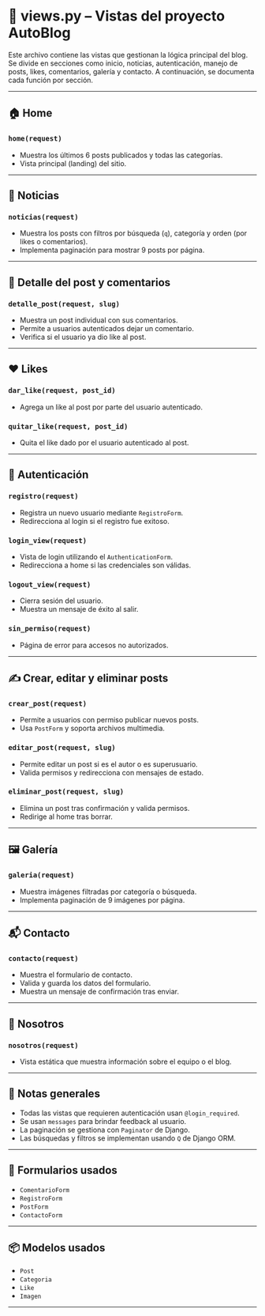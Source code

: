 # 📂 views.py – Vistas del proyecto AutoBlog

Este archivo contiene las vistas que gestionan la lógica principal del blog. Se divide en secciones como inicio, noticias, autenticación, manejo de posts, likes, comentarios, galería y contacto. A continuación, se documenta cada función por sección.

---

## 🏠 Home

### `home(request)`
- Muestra los últimos 6 posts publicados y todas las categorías.
- Vista principal (landing) del sitio.

---

## 📰 Noticias

### `noticias(request)`
- Muestra los posts con filtros por búsqueda (`q`), categoría y orden (por likes o comentarios).
- Implementa paginación para mostrar 9 posts por página.

---

## 📝 Detalle del post y comentarios

### `detalle_post(request, slug)`
- Muestra un post individual con sus comentarios.
- Permite a usuarios autenticados dejar un comentario.
- Verifica si el usuario ya dio like al post.

---

## ❤️ Likes

### `dar_like(request, post_id)`
- Agrega un like al post por parte del usuario autenticado.

### `quitar_like(request, post_id)`
- Quita el like dado por el usuario autenticado al post.

---

## 🔐 Autenticación

### `registro(request)`
- Registra un nuevo usuario mediante `RegistroForm`.
- Redirecciona al login si el registro fue exitoso.

### `login_view(request)`
- Vista de login utilizando el `AuthenticationForm`.
- Redirecciona a home si las credenciales son válidas.

### `logout_view(request)`
- Cierra sesión del usuario.
- Muestra un mensaje de éxito al salir.

### `sin_permiso(request)`
- Página de error para accesos no autorizados.

---

## ✍️ Crear, editar y eliminar posts

### `crear_post(request)`
- Permite a usuarios con permiso publicar nuevos posts.
- Usa `PostForm` y soporta archivos multimedia.

### `editar_post(request, slug)`
- Permite editar un post si es el autor o es superusuario.
- Valida permisos y redirecciona con mensajes de estado.

### `eliminar_post(request, slug)`
- Elimina un post tras confirmación y valida permisos.
- Redirige al home tras borrar.

---

## 🖼️ Galería

### `galeria(request)`
- Muestra imágenes filtradas por categoría o búsqueda.
- Implementa paginación de 9 imágenes por página.

---

## 📬 Contacto

### `contacto(request)`
- Muestra el formulario de contacto.
- Valida y guarda los datos del formulario.
- Muestra un mensaje de confirmación tras enviar.

---

## 👥 Nosotros

### `nosotros(request)`
- Vista estática que muestra información sobre el equipo o el blog.

---

## 📌 Notas generales

- Todas las vistas que requieren autenticación usan `@login_required`.
- Se usan `messages` para brindar feedback al usuario.
- La paginación se gestiona con `Paginator` de Django.
- Las búsquedas y filtros se implementan usando `Q` de Django ORM.

---

## 📎 Formularios usados

- `ComentarioForm`
- `RegistroForm`
- `PostForm`
- `ContactoForm`

---

## 📦 Modelos usados

- `Post`
- `Categoria`
- `Like`
- `Imagen`

---
